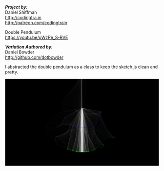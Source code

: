 
***Project by:*** <br>
Daniel Shiffman <br>
http://codingtra.in <br>
http://patreon.com/codingtrain <br>

Double Pendulum <br>
https://youtu.be/uWzPe_S-RVE <br>

***Variation Authored by:*** <br>
Daniel Bowder <br>
http://github.com/dotbowder <br>

I abstracted the double pendulum as a class to keep the sketch.js clean and pretty.

![Example](https://raw.githubusercontent.com/DotBowder/p5_double_pendulum/master/images/exmaple.png)
